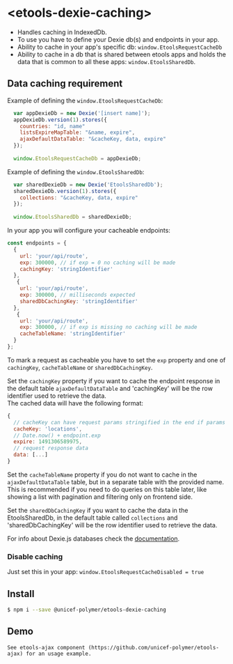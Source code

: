 # \<etools-dexie-caching\>

* Handles caching in IndexedDb.
* To use you have to define your Dexie db(s) and endpoints in your app.
* Ability to cache in your app's specific db: `window.EtoolsRequestCacheDb`
* Ability to cache in a db that is shared between etools apps and holds the data that is common to all these apps: `window.EtoolsSharedDb`.

## Data caching requirement

Example of defining the `window.EtoolsRequestCacheDb`:

```javascript
  var appDexieDb = new Dexie('[insert name]');
  appDexieDb.version(1).stores({
    countries: "id, name"
    listsExpireMapTable: "&name, expire",
    ajaxDefaultDataTable: "&cacheKey, data, expire"
  });
  
  window.EtoolsRequestCacheDb = appDexieDb;
```

Example of defining the `window.EtoolsSharedDb`:
```javascript
  var sharedDexieDb = new Dexie('EtoolsSharedDb');
  sharedDexieDb.version(1).stores({
    collections: "&cacheKey, data, expire"
  });
  
  window.EtoolsSharedDb = sharedDexieDb;
```


In your app you will configure your cacheable endpoints:
```javascript
const endpoints = {
  {
    url: 'your/api/route',
    exp: 300000, // if exp = 0 no caching will be made
    cachingKey: 'stringIdentifier'
  },
   {
    url: 'your/api/route',
    exp: 300000, // milliseconds expected
    sharedDbCachingKey: 'stringIdentifier'
  },
   {
    url: 'your/api/route',
    exp: 300000, // if exp is missing no caching will be made
    cacheTableName: 'stringIdentifier'
  }
};
```

To mark a request as cacheable you have to set the `exp` property and one of `cachingKey`, `cacheTableName` or `sharedDbCachingKey`.  
 
 Set the `cachingKey` property if you want to cache the endpoint response in the default table `ajaxDefaultDataTable` and 'cachingKey' will be the row identifier used to retrieve the data.  
The cached data will have the following format:
```javascript
{
  // cacheKey can have request params stringified in the end if params were provided in sendRequest options
  cacheKey: 'locations',
  // Date.now() + endpoint.exp
  expire: 1491306589975,
  // request response data
  data: [...]
}
```
Set the `cacheTableName` property if you do not want to cache in the `ajaxDefaultDataTable` table, but in a separate table with the provided name.
This is recommended if you need to do queries on this table later, like showing a list with pagination and filtering only on frontend side.

Set the  `sharedDbCachingKey` if you want to cache the data in the EtoolsSharedDb, in the default table called `collections` and 'sharedDbCachingKey' will be the row identifier used to retrieve the data.


For info about Dexie.js databases check the [documentation](http://dexie.org/).

### Disable caching

Just set this in your app: `window.EtoolsRequestCacheDisabled = true`


## Install

```bash
$ npm i --save @unicef-polymer/etools-dexie-caching
```

## Demo

```
See etools-ajax component (https://github.com/unicef-polymer/etools-ajax) for an usage example.
```


